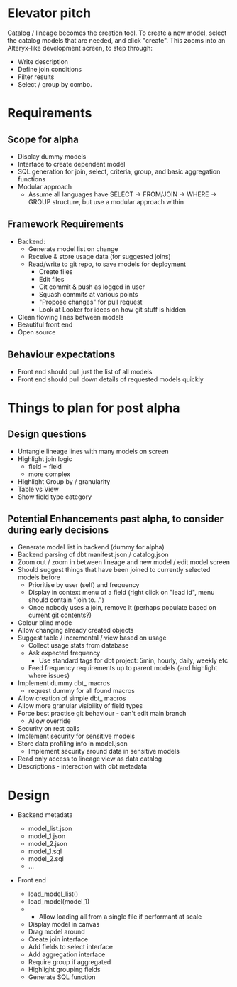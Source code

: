 # Elevator pitch
Catalog / lineage becomes the creation tool. To create a new model, select the catalog models that are needed, and click "create".
This zooms into an Alteryx-like development screen, to step through:
- Write description
- Define join conditions
- Filter results
- Select / group by combo.

# Requirements
## Scope for alpha
- Display dummy models
- Interface to create dependent model
- SQL generation for join, select, criteria, group, and basic aggregation functions
- Modular approach
    - Assume all languages have SELECT -> FROM/JOIN -> WHERE -> GROUP structure, but use a modular approach within

## Framework Requirements
- Backend:
    - Generate model list on change
    - Receive & store usage data (for suggested joins)
    - Read/write to git repo, to save models for deployment
        - Create files
        - Edit files
        - Git commit & push as logged in user
        - Squash commits at various points
        - "Propose changes" for pull request
        - Look at Looker for ideas on how git stuff is hidden
- Clean flowing lines between models
- Beautiful front end
- Open source

## Behaviour expectations
- Front end should pull just the list of all models
- Front end should pull down details of requested models quickly

# Things to plan for post alpha

## Design questions
- Untangle lineage lines with many models on screen
- Highlight join logic
    - field = field
    - more complex
- Highlight Group by / granularity
- Table vs View
- Show field type category

## Potential Enhancements past alpha, to consider during early decisions
- Generate model list in backend (dummy for alpha)
- Backend parsing of dbt manifest.json / catalog.json
- Zoom out / zoom in between lineage and new model / edit model screen
- Should suggest things that have been joined to currently selected models before
    - Prioritise by user (self) and frequency
    - Display in context menu of a field (right click on "lead id", menu should contain "join to...")
    - Once nobody uses a join, remove it (perhaps populate based on current git contents?)
- Colour blind mode
- Allow changing already created objects
- Suggest table / incremental / view based on usage
    - Collect usage stats from database
    - Ask expected frequency
        - Use standard tags for dbt project: 5min, hourly, daily, weekly etc
    - Feed frequency requirements up to parent models (and highlight where issues)
- Implement dummy dbt_ macros
    - request dummy for all found macros
- Allow creation of simple dbt_ macros
- Allow more granular visibility of field types
- Force best practise git behaviour - can't edit main branch
    - Allow override
- Security on rest calls
- Implement security for sensitive models
- Store data profiling info in model.json
    - Implement security around data in sensitive models
- Read only access to lineage view as data catalog
- Descriptions - interaction with dbt metadata

# Design
- Backend metadata
    - model_list.json
    - model_1.json
    - model_2.json
    - model_1.sql
    - model_2.sql
    - ...

- Front end
    - load_model_list()
    - load_model(model_1)
    - - Allow loading all from a single file if performant at scale
    - Display model in canvas
    - Drag model around
    - Create join interface
    - Add fields to select interface
    - Add aggregation interface
    - Require group if aggregated
    - Highlight grouping fields
    - Generate SQL function
